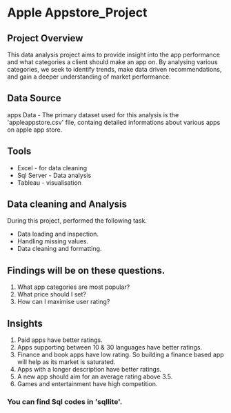 # Apple Appstore_Project

## Project Overview

This data analysis project aims to provide insight into the app performance and what categories a client should make an app on. By analysing various categories, we seek to identify trends, make data driven recommendations, and gain a deeper understanding of market performance.

## Data Source

apps Data - The primary dataset used for this analysis is the 'appleappstore.csv' file, containg detailed informations about various apps on apple app store.

## Tools

- Excel - for data cleaning
- Sql Server - Data analysis
- Tableau - visualisation

## Data cleaning and Analysis

During this project, performed the following task.
- Data loading and inspection.
- Handling missing values.
- Data cleaning and formatting.

  
## Findings will be on these questions.

1. What app categories are most popular?
2. What price should I set?
3. How can I maximise user rating?

## Insights

1. Paid apps have better ratings.
2. Apps supporting between 10 & 30 languages have better ratings.
3. Finance and book apps have low rating. So building a finance based app will help as its market is saturated.
4. Apps with a longer description have better ratings.
5. A new app should aim for an average rating above 3.5.
6. Games and entertainment have high competition.



### You can find Sql codes in 'sqllite'. 

